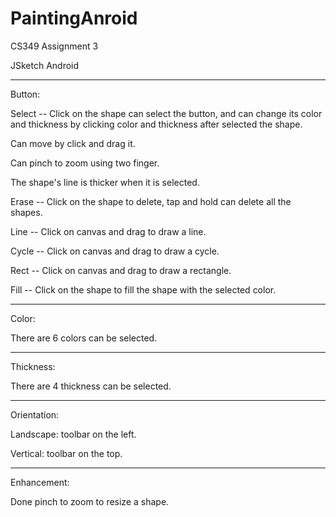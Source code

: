 # PaintingAnroid

CS349 Assignment 3

JSketch Android

------------------------------------------------------

Button:

Select  --  Click on the shape can select the button, and can change its color and thickness by clicking color and thickness after selected the shape.

Can move by click and drag it.

Can pinch to zoom using two finger.
	
The shape's line is thicker when it is selected.

Erase   --  Click on the shape to delete, tap and hold can delete all the shapes.

Line    --  Click on canvas and drag to draw a line.

Cycle   --  Click on canvas and drag to draw a cycle.

Rect    --  Click on canvas and drag to draw a rectangle.

Fill    --  Click on the shape to fill the shape with the selected color.

--------------------------------------------------------------

Color:

There are 6 colors can be selected.

-----------------------------------------------------------------

Thickness:

There are 4 thickness can be selected.

-------------------------------------------------------------------

Orientation:

Landscape: toolbar on the left.

Vertical: toolbar on the top.

--------------------------------------------------------------------

Enhancement:

Done pinch to zoom to resize a shape.
